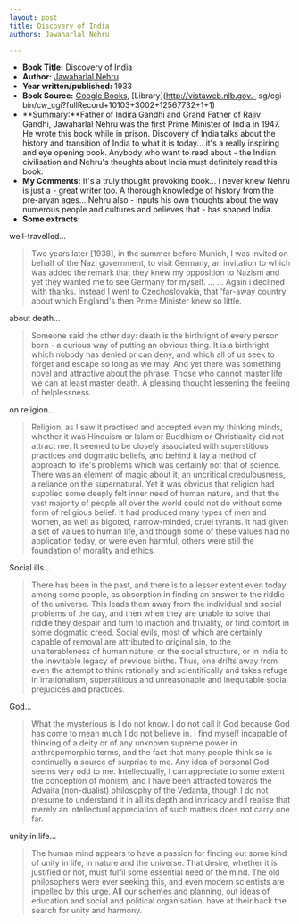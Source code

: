 ```yaml
---
layout: post
title: Discovery of India
authors: Jawaharlal Nehru

---
```


- **Book Title:** Discovery of India
- **Author:** [Jawaharlal Nehru ](http://en.wikipedia.org/wiki/Jawaharlal_Nehru)
- **Year written/published:** 1933
- **Book Source:** [Google Books](http://books.google.com/?id=rHA9AAAAMAAJ&dq=discovery+of+India&pgis=1), [Library](http://vistaweb.nlb.gov.- sg/cgi-bin/cw_cgi?fullRecord+10103+3002+12567732+1+1)
- **Summary:**Father of Indira Gandhi and Grand Father of Rajiv Gandhi, Jawaharlal Nehru was the first Prime Minister of India in 1947. He wrote this book while in prison. Discovery of India talks about the history and transition of India to what it is today... it's a really inspiring and eye opening book. Anybody who want to read about - the Indian civilisation and Nehru's thoughts about India must definitely read this book.
- **My Comments:** It's a truly thought provoking book... i never knew Nehru is just a - great writer too. A thorough knowledge of history from the pre-aryan ages... Nehru also - inputs his own thoughts about the way numerous people and cultures and believes that - has shaped India.
- **Some extracts:**

well-travelled...

> Two years later [1938], in the summer before Munich, I was invited on behalf of the Nazi government, to visit Germany, an invitation to which was added the remark that they knew my opposition to Nazism and yet they wanted me to see Germany for myself. ... ... Again i declined with thanks. Instead I went to Czechoslovakia, that 'far-away country' about which England's then Prime Minister knew so little.

about death...

> Someone said the other day: death is the birthright of every person born - a curious way of putting an obvious thing. It is a birthright which nobody has denied or can deny, and which all of us seek to forget and escape so long as we may. And yet there was something novel and attractive about the phrase. Those who cannot master life we can at least master death. A pleasing thought lessening the feeling of helplessness.

on religion...

> Religion, as I saw it practised and accepted even my thinking minds, whether it was Hinduism or Islam or Buddhism or Christianity did not attract me. It seemed to be closely associated with superstitious practices and dogmatic beliefs, and behind it lay a method of approach to life's problems which was certainly not that of science. There was an element of magic about it, an uncritical credulousness, a reliance on the supernatural. Yet it was obvious that religion had supplied some deeply felt inner need of human nature, and that the vast majority of people all over the world could not do without some form of religious belief. It had produced many types of men and women, as well as bigoted, narrow-minded, cruel tyrants. it had given a set of values to human life, and though some of these values had no application today, or were even harmful, others were still the foundation of morality and ethics.

Social ills...

> There has been in the past, and there is to a lesser extent even today among some people, as absorption in finding an answer to the riddle of the universe. This leads them away from the individual and social problems of the day, and then when they are unable to solve that riddle they despair and turn to inaction and triviality, or find comfort in some dogmatic creed. Social evils, most of which are certainly capable of removal are attributed to original sin, to the unalterableness of human nature, or the social structure, or in India to the inevitable legacy of previous births. Thus, one drifts away from even the attempt to think rationally and scientifically and takes refuge in irrationalism, superstitious and unreasonable and inequitable social prejudices and practices.

God...

> What the mysterious is I do not know. I do not call it God because God has come to mean much I do not believe in. I find myself incapable of thinking of a deity or of any unknown supreme power in anthropomorphic terms, and the fact that many people think so is continually a source of surprise to me. Any idea of personal God seems very odd to me. Intellectually, I can appreciate to some extent the conception of monism, and I have been attracted towards the Advaita (non-dualist) philosophy of the Vedanta, though I do not presume to understand it in all its depth and intricacy and I realise that merely an intellectual appreciation of such matters does not carry one far.

unity in life...

> The human mind appears to have a passion for finding out some kind of unity in life, in nature and the universe. That desire, whether it is justified or not, must fulfil some essential need of the mind. The old philosophers were ever seeking this, and even modern scientists are impelled by this urge. All our schemes and planning, out ideas of education and social and political organisation, have at their back the search for unity and harmony.
